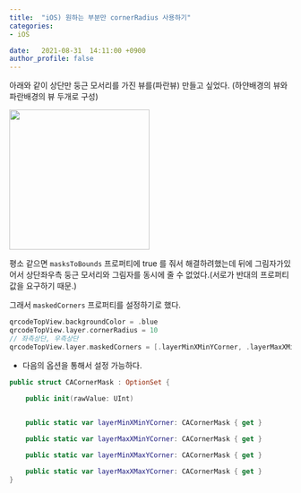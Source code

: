 ```yaml
---
title:  "iOS) 원하는 부분만 cornerRadius 사용하기"
categories:
- iOS

date:   2021-08-31  14:11:00 +0900
author_profile: false
---
```

아래와 같이 상단만 둥근 모서리를 가진 뷰를(파란뷰) 만들고 싶었다. (하얀배경의 뷰와 파란배경의 뷰 두개로 구성)

<img src ="https://user-images.githubusercontent.com/69136340/131445643-309e759e-bc2d-453a-bba9-d50b86b954c8.png" width = "250">

평소 같으면 `masksToBounds` 프로퍼티에 true 를 줘서 해결하려했는데 뒤에 그림자가있어서 상단좌우측 둥근 모서리와 그림자를 동시에 줄 수 없었다.(서로가 반대의 프로퍼티 값을 요구하기 때문.)

그래서 `maskedCorners` 프로퍼티를 설정하기로 했다.

```swift
qrcodeTopView.backgroundColor = .blue
qrcodeTopView.layer.cornerRadius = 10
// 좌측상단, 우측상단
qrcodeTopView.layer.maskedCorners = [.layerMinXMinYCorner, .layerMaxXMinYCorner]
```

- 다음의 옵션을 통해서 설정 가능하다.

```swift
public struct CACornerMask : OptionSet {

    public init(rawValue: UInt)

    
    public static var layerMinXMinYCorner: CACornerMask { get }

    public static var layerMaxXMinYCorner: CACornerMask { get }

    public static var layerMinXMaxYCorner: CACornerMask { get }

    public static var layerMaxXMaxYCorner: CACornerMask { get }
}
```
